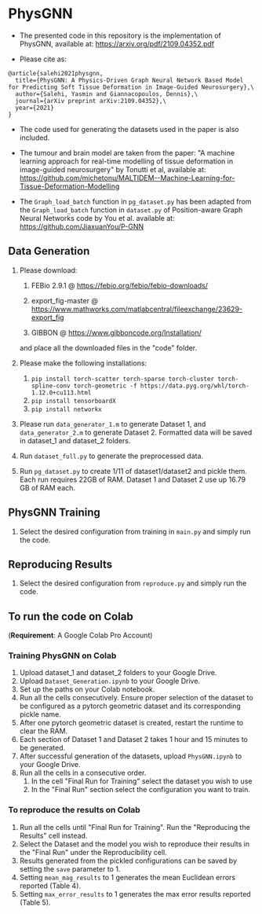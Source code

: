 # PhysGNN

* The presented code in this repository is the implementation of PhysGNN, available at: 
https://arxiv.org/pdf/2109.04352.pdf

* Please cite as: 

```
@article{salehi2021physgnn,
  title={PhysGNN: A Physics-Driven Graph Neural Network Based Model for Predicting Soft Tissue Deformation in Image-Guided Neurosurgery},\
  author={Salehi, Yasmin and Giannacopoulos, Dennis},\
  journal={arXiv preprint arXiv:2109.04352},\ 
  year={2021}
}
```

* The code used for generating the datasets used in the paper is also included. 

* The tumour and brain model are taken from the paper: "A machine learning approach for real-time modelling of tissue deformation 
in image-guided neurosurgery" by Tonutti et al, available at: 
https://github.com/michetonu/MALTIDEM--Machine-Learning-for-Tissue-Deformation-Modelling

* The `Graph_load_batch` function in `pg_dataset.py` has been adapted from the `Graph_load_batch` function in 
`dataset.py` of Position-aware Graph Neural Networks code by You et al. available at:
https://github.com/JiaxuanYou/P-GNN

## Data Generation

1) Please download: 

    1) FEBio 2.9.1 @ https://febio.org/febio/febio-downloads/

    2) export_fig-master @ https://www.mathworks.com/matlabcentral/fileexchange/23629-export_fig

    3) GIBBON @ https://www.gibboncode.org/Installation/

    and place all the downloaded files in the "code" folder. 
    
2) Please make the following installations:
    1) `pip install torch-scatter torch-sparse torch-cluster torch-spline-conv torch-geometric -f https://data.pyg.org/whl/torch-1.12.0+cu113.html`
    2) `pip install tensorboardX`
    3) `pip install networkx`

3) Please run `data_generator_1.m` to generate Dataset 1, and `data_generator_2.m` to generate Dataset 2.
Formatted data will be saved in dataset_1 and dataset_2 folders. 
4) Run `dataset_full.py` to generate the preprocessed data. 
5) Run `pg_dataset.py` to create 1/11 of dataset1/dataset2 and pickle them. Each run requires 22GB of RAM. 
Dataset 1 and Dataset 2 use up 16.79 GB of RAM each. 

## PhysGNN Training

1) Select the desired configuration from training in `main.py` and simply run the code. 

## Reproducing Results
1) Select the desired configuration from `reproduce.py` and simply run the code. 

## To run the code on Colab

(**Requirement**: A Google Colab Pro Account) 

### Training PhysGNN on Colab
1) Upload dataset_1 and dataset_2 folders to your Google Drive.
2) Upload `Dataset_Generation.ipynb` to your Google Drive. 
3) Set up the paths on your Colab notebook. 
4) Run all the cells consecutively. Ensure proper selection of the dataset to be configured as a pytorch 
geometric dataset and its corresponding pickle name. 
5) After one pytorch geometric dataset is created, restart the runtime to clear the RAM. 
6) Each section of Dataset 1 and Dataset 2 takes 1 hour and 15 minutes to be generated. 
7) After successful generation of the datasets, upload `PhysGNN.ipynb` to your Google Drive. 
8) Run all the cells in a consecutive order. 
    1) In the cell "Final Run for Training" select the dataset you wish to use
    2) In the "Final Run" section select the configuration you want to train.

### To reproduce the results on Colab 
1) Run all the cells until "Final Run for Training". Run the "Reproducing the Results" cell instead. 
2) Select the Dataset and the model you wish to reproduce their results in the "Final Run" under the Reproducibility 
cell. 
3) Results generated from the pickled configurations can be saved by setting the `save` parameter to 1. 
4) Setting `mean_mag_results` to 1 generates the mean Euclidean errors reported (Table 4). 
5) Setting `max_error_results` to 1 generates the max error results reported (Table 5).